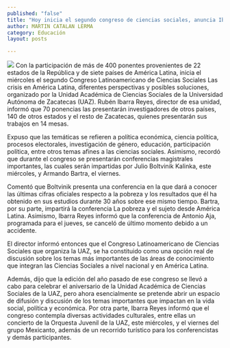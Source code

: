 ```yaml
---
published: "false"
title: "Hoy inicia el segundo congreso de ciencias sociales, anuncia Ibarra"
author: MARTIN CATALAN LERMA
category: Educación
layout: posts

---
```


![](http://i.imgur.com/mzabeFem.jpg)
Con la participación de más de 400 ponentes provenientes de 22 estados de la República y de siete países de América Latina, inicia el miércoles el segundo Congreso Latinoamericano de Ciencias Sociales Las crisis en América Latina, diferentes perspectivas y posibles soluciones, organizado por la Unidad Académica de Ciencias Sociales de la Universidad Autónoma de Zacatecas (UAZ).
Rubén Ibarra Reyes, director de esa unidad, informó que 70 ponencias las presentarán investigadores de otros países, 140 de otros estados y el resto de Zacatecas, quienes presentarán sus trabajos en 14 mesas.

Expuso que las temáticas se refieren a política económica, ciencia política, procesos electorales, investigación de género, educación, participación política, entre otros temas afines a las ciencias sociales.
Asimismo, recordó que durante el congreso se presentarán conferencias magistrales importantes, las cuales serán impartidas por Julio Boltvinik Kalinka, este miércoles, y Armando Bartra, el viernes.

Comentó que Boltvinik presenta una conferencia en la que dará a conocer las últimas cifras oficiales respecto a la pobreza y los resultados que él ha obtenido en sus estudios durante 30 años sobre ese mismo tiempo.
Bartra, por su parte, impartirá la conferencia La pobreza y el sujeto desde América Latina. Asimismo, Ibarra Reyes informó que la conferencia de Antonio Aja, programada para el jueves, se canceló de último momento debido a un accidente.

El director informó entonces que el Congreso Latinoamericano de Ciencias Sociales que organiza la UAZ, se ha constituido como una opción real de discusión sobre los temas más importantes de las áreas de conocimiento que integran las Ciencias Sociales a nivel nacional y en América Latina.

Además, dijo que la edición del año pasado de ese congreso se llevó a cabo para celebrar el aniversario de la Unidad Académica de Ciencias Sociales de la UAZ, pero ahora esencialmente se pretende abrir un espacio de difusión y discusión de los temas importantes que impactan en la vida social, política y económica.
Por otra parte, Ibarra Reyes informó que el congreso contempla diversas actividades culturales, entre ellas un concierto de la Orquesta Juvenil de la UAZ, este miércoles, y el viernes del grupo Mexicanto, además de un recorrido turístico para los conferencistas y demás participantes.
